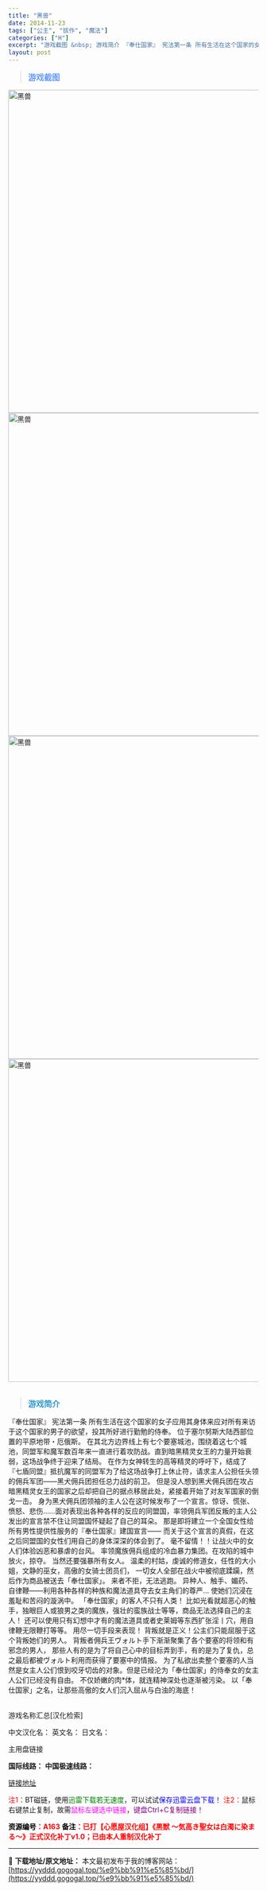 ```yaml
---
title: "黑兽"
date: 2014-11-23
tags: ["公主", "拔作", "魔法"]
categories: ["H"]
excerpt: "游戏截图 &nbsp; 游戏简介 『奉仕国家』 宪法第一条 所有生活在这个国家的女子应用其身体来应对所有来访于这个国家的男子的欲望，投其所好进行勤勉的侍奉。 位于塞尔努斯大陆西部位置的平原地带・厄俄斯。 在其北方边界线上有七个要塞城池，围绕着这七个城池，同盟军和魔军数百年来一直进行着攻防战。直到暗黑&hellip;"
layout: post
---
```


<div>
<blockquote><b><span style="font-size: 12pt; color: #6699ff;">游戏截图</span></b></blockquote>
<div><img title="点击放大" src="https://yyddd.gogogal.top/wp-content/uploads/2025/04/20250429_681100c661596.webp" alt="黑兽" width="650" /></div>
<div><img title="点击放大" src="https://yyddd.gogogal.top/wp-content/uploads/2025/04/20250429_681100d040516.webp" alt="黑兽" width="650" /></div>
<div><img title="点击放大" src="https://yyddd.gogogal.top/wp-content/uploads/2025/04/20250429_681100d1c27a3.webp" alt="黑兽" width="650" /></div>
<div><img title="点击放大" src="https://yyddd.gogogal.top/wp-content/uploads/2025/04/20250429_681100d337d64.webp" alt="黑兽" width="650" /></div>
&nbsp;
<blockquote><b><span style="font-size: 12pt; color: #3399cc;">游戏简介</span></b></blockquote>
<div>『奉仕国家』 宪法第一条
所有生活在这个国家的女子应用其身体来应对所有来访于这个国家的男子的欲望，投其所好进行勤勉的侍奉。
位于塞尔努斯大陆西部位置的平原地带・厄俄斯。
在其北方边界线上有七个要塞城池，围绕着这七个城池，同盟军和魔军数百年来一直进行着攻防战。直到暗黑精灵女王的力量开始衰弱，这场战争终于迎来了结局。
在作为女神转生的高等精灵的呼吁下，结成了『七盾同盟』抵抗魔军的同盟军为了给这场战争打上休止符，请求主人公担任头领的佣兵军团——黑犬佣兵团担任总力战的前卫。
但是没人想到黑犬佣兵团在攻占暗黑精灵女王的国家之后却把自己的据点移居此处，紧接着开始了对友军国家的倒戈一击。
身为黑犬佣兵团领袖的主人公在这时候发布了一个宣言。惊讶、慌张、愤怒、悲伤……面对表现出各种各样的反应的同盟国，率领佣兵军团反叛的主人公发出的宣言禁不住让同盟国怀疑起了自己的耳朵。
那是即将建立一个全国女性给所有男性提供性服务的『奉仕国家』建国宣言——
而关于这个宣言的真假，在这之后同盟国的女性们用自己的身体深深的体会到了。
毫不留情！！让战火中的女人们体验凶恶和暴虐的台风。
率领魔族佣兵组成的冷血暴力集团。在攻陷的城中放火，掠夺。
当然还要强暴所有女人。
温柔的村姑，虔诚的修道女，任性的大小姐，文静的巫女，高傲的女骑士团员们，
一切女人全部在战火中被彻底蹂躏，然后作为商品被送去「奉仕国家」。
来者不拒，无法逃跑。
异种人、触手、媚药、自律鞭——利用各种各样的种族和魔法道具夺去女主角们的尊严…
使她们沉浸在羞耻和苦闷的漩涡中。
「奉仕国家」的客人不只有人类！
比如光看就超恶心的触手，独眼巨人或狼男之类的魔族，强壮的蛮族战士等等，商品无法选择自己的主人！
还可以使用只有幻想中才有的魔法道具或者史莱姆等东西扩张淫丨穴，用自律鞭无限鞭打等等。
用尽一切手段来表现！
背叛就是正义！公主们只能屈服于这个背叛她们的男人。
背叛者佣兵王ヴォルト手下渐渐聚集了各个要塞的将领和有邪念的男人，
那些人有的是为了将自己心中的目标弄到手，有的是为了复仇，总之最后都被ヴォルト利用而获得了要塞中的情报。
为了私欲出卖整个要塞的人当然是女主人公们恨到咬牙切齿的对象。但是已经沦为「奉仕国家」的侍奉女的女主人公们已经没有自由。
不仅娇嫩的肉*体，就连精神深处也逐渐被污染。
以「奉仕国家」之名，让那些高傲的女人们沉入屈从与白浊的海底！</div>
&nbsp;

游戏名称汇总[汉化检索]

中文汉化名：
英文名：
日文名：
</div>
<div class="panel panel-primary">
<div class="panel-heading">主用盘链接</div>
<div class="panel-body">

<b>国际线路：</b>
<b>中国极速线路：</b>

<!--wechatfans start-->

<a href="https://pan.xunlei.com/s/VORVXuscZWTq_ckaU_2b6yx7A1?pwd=3z93#">链接地址</a>

<!--wechatfans end-->
<span style="color: #ff0000;">注1：</span>BT磁链，使用<span style="color: #008000;">迅雷下载若无速度</span>，可以试试<span style="color: #0000ff;">保存迅雷云盘下载！</span>
<span style="color: #ff0000;">注2：</span>鼠标右键禁止复制，故需<span style="color: #ff00ff;">鼠标左键选中链接</span>，<span style="color: #800080;">键盘Ctrl+C复制链接！</span>

</div>
<div class="panel-footer"><span style="color: #ff0000;"><b><span style="color: #000000;">资源编号</span>：A163</b></span>
<span style="color: #ff0000;"><b><span style="color: #000000;">备注</span>：已打【心愿屋汉化组】《黒獣 ～気高き聖女は白濁に染まる～》正式汉化补丁v1.0；已由本人重制汉化补丁</b></span></div>
</div>

---
📖 **下载地址/原文地址：** 本文最初发布于我的博客网站：[https://yyddd.gogogal.top/%e9%bb%91%e5%85%bd/](https://yyddd.gogogal.top/%e9%bb%91%e5%85%bd/)
